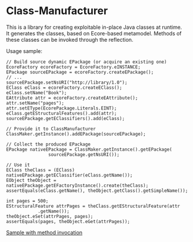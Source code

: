 Class-Manufacturer
============

This is a library for creating exploitable in-place Java classes at runtime.  
It generates the classes, based on Ecore-based metamodel. Methods of these classes can be invoked through the reflection.


Usage sample:  

    // Build source dynamic EPackage (or acquire an existing one)
    EcoreFactory ecoreFactory = EcoreFactory.eINSTANCE;
    EPackage sourceEPackage = ecoreFactory.createEPackage();
    // ... 
    sourceEPackage.setNsURI("http://library/1.0");
    EClass eClass = ecoreFactory.createEClass();
    eClass.setName("Book");
    EAttribute attr = ecoreFactory.createEAttribute();
    attr.setName("pages");
    attr.setEType(EcorePackage.Literals.EINT);
    eClass.getEStructuralFeatures().add(attr);
    sourceEPackage.getEClassifiers().add(eClass);
    
    // Provide it to ClassManufacturer
    ClassMaker.getInstance().addEPackage(sourceEPackage);

    // Collect the produced EPackage
    EPackage nativeEPackage = ClassMaker.getInstance().getEPackage(
    	            sourceEPackage.getNsURI());

    // Use it
    EClass theClass = (EClass) nativeEPackage.getEClassifier(eClass.getName());
    EObject theObject = nativeEPackage.getEFactoryInstance().create(theClass);
    assertEquals(eClass.getName(), theObject.getClass().getSimpleName());

    int pages = 500;
    EStructuralFeature attrPages = theClass.getEStructuralFeature(attr
                .getName());
    theObject.eSet(attrPages, pages);
    assertEquals(pages, theObject.eGet(attrPages));  
  
[Sample with method invocation](/kirillzotkin/Class-Manufacturer/blob/master/org.classmaker.test/src/org/classmaker/test/ClassManufacturerTests.java)


